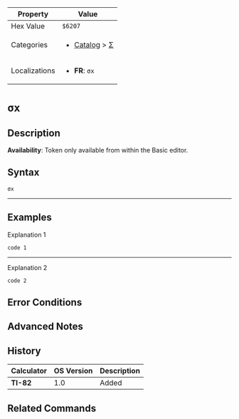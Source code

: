 | Property      | Value |
|---------------|-------|
| Hex Value     | `$6207`|
| Categories    | <ul><li>[Catalog](<../categories/Catalog.md>) > [Σ](<../categories/Catalog.md#Σ>)</li></ul> |
| Localizations | <ul><li><b>FR</b>: `σx`</li></ul> |

# `σx`

## Description



<b>Availability</b>: Token only available from within the Basic editor.

## Syntax
`σx`

<hr>

## Examples

Explanation 1
```ti-basic
code 1
```
---
Explanation 2
```ti-basic
code 2
```

## Error Conditions


## Advanced Notes


## History
| Calculator | OS Version | Description |
|------------|------------|-------------|
| <b>TI-82</b> | 1.0 | Added

## Related Commands

    
